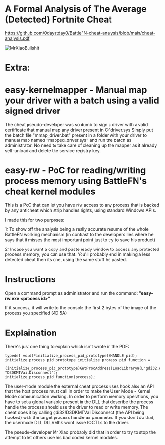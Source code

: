# A Formal Analysis of The Average (Detected) Fortnite Cheat

https://github.com/0dayatday0/BattleFN-cheat-analysis/blob/main/cheat-analysis.pdf

![MrXiaoBullshit](https://cdn.discordapp.com/attachments/867531432179007488/906216104689541150/unknown.png)

# Extra: 

# easy-kernelmapper - Manual map your driver with a batch using a valid signed driver

The cheat pseudo-developer was so dumb to sign a driver with a valid certificate that manual map any driver present in C:\driver.sys
Simply put the batch file "mmap_driver.bat" present in a folder with your driver to manual map named "mapped_driver.sys" and run the batch as administrator.
No need to take care of cleaning up the mapper as it already self-unload and delete the service registry key.

# easy-rw - PoC for reading/writing process memory using BattleFN's cheat kernel modules

This is a PoC that can let you have r/w access to any process that is backed by any anticheat which strip handles rights, using standard Windows APIs.

I made this for two purposes:

1: To show off the analysis being a really accurate resume of the whole BattleFN working mechanism (in contrast to the developers lies where he says that it misses the most important point just to try to save his product)

2: Incase you want a copy and paste ready window to access any protected process memory, you can use that. You'll probably end in making a less detected cheat then its one, using the same stuff he pasted. 

# Instructions

Open a command prompt as administrator and run the command:
**"easy-rw.exe \<process id\>"**

If it success, it will write to the console the first 2 bytes of the image of the process you specified (4D 5A)

# Explaination

There's just one thing to explain which isn't wrote in the PDF:

    typedef void(*initialize_process_pid_prototype)(HANDLE pid);
    initialize_process_pid_prototype initialize_process_pid_function = 
		(initialize_process_pid_prototype)GetProcAddress(LoadLibraryW(L"gdi32.dll"), "D3DKMTVailDisconnect");
    initialize_process_pid_function(process);

The user-mode module the external cheat process uses hook also an API that the host process must call in order to make the User Mode - Kernel Mode communication working.
In order to perform memory operations, you have to set a global variable present in the DLL that describe the process handle the process should use the driver to read or write memory.
The cheat does it by calling gdi32!D3DKMTVailDisconnect (the API being hooked) with the target process handle as parameter.
If you don't do that, the usermode DLL DLLVMhk wont issue IOCTLs to the driver.

The pseudo-developer Mr Xiao probably did that in order to try to stop the attempt to let others use his bad coded kernel modules.
